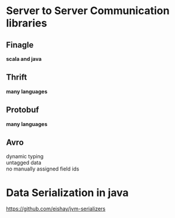 Server to Server Communication libraries
========================================

Finagle
-------
__scala and java__


Thrift
------
__many languages__

Protobuf
--------
__many languages__

Avro
----
dynamic typing  
untagged data  
no manually assigned field ids  

Data Serialization in java
==========================
https://github.com/eishay/jvm-serializers  
